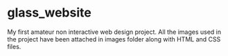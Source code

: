 # glass_website

My first amateur non interactive web design project.
All the images used in the project have been attached in images folder along with HTML and CSS files.
